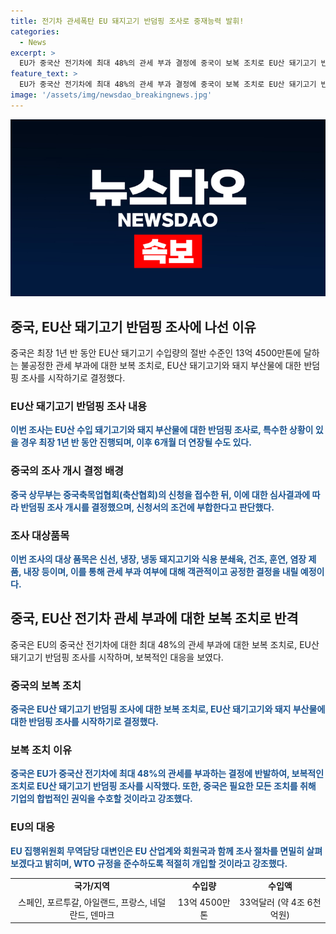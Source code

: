 ```yaml
---
title: 전기차 관세폭탄 EU 돼지고기 반덤핑 조사로 중재능력 발휘!
categories:
  - News
excerpt: >
  EU가 중국산 전기차에 최대 48%의 관세 부과 결정에 중국이 보복 조치로 EU산 돼기고기 반덤핑 조사를 시작. 조사는 최장 1년 반, 특수한 상황이면 6개월 더 연장 가능. 중국은 EU산 돼기고기 수입량의 절반을 차지. EU는 중국의 조치를 WTO 규정 준수 여부를 살피며 살펴볼 예정. EU는 중국산 전기차에도 보복 관세를 부과. 중국은 필요한 모든 조치를 취할 것이라고 밝혀 보복 조치 시사.
feature_text: >
  EU가 중국산 전기차에 최대 48%의 관세 부과 결정에 중국이 보복 조치로 EU산 돼기고기 반덤핑 조사를 시작. 조사는 최장 1년 반, 특수한 상황이면 6개월 더 연장 가능. 중국은 EU산 돼기고기 수입량의 절반을 차지. EU는 중국의 조치를 WTO 규정 준수 여부를 살피며 살펴볼 예정. EU는 중국산 전기차에도 보복 관세를 부과. 중국은 필요한 모든 조치를 취할 것이라고 밝혀 보복 조치 시사.
image: '/assets/img/newsdao_breakingnews.jpg'
---
```


<p><img src="/assets/img/newsdao_breakingnews.jpg" alt="implanttips 속보" /></p>

<h2 data-ke-size="size26">중국, EU산 돼기고기 반덤핑 조사에 나선 이유</h2>

<p data-ke-size="size16">중국은 최장 1년 반 동안 EU산 돼기고기 수입량의 절반 수준인 13억 4500만톤에 달하는 불공정한 관세 부과에 대한 보복 조치로, EU산 돼기고기와 돼지 부산물에 대한 반덤핑 조사를 시작하기로 결정했다.</p>

<h3>EU산 돼기고기 반덤핑 조사 내용</h3>

<p data-ke-size="size16"><b><span style="color: #1a5490;">이번 조사는 EU산 수입 돼기고기와 돼지 부산물에 대한 반덤핑 조사로, 특수한 상황이 있을 경우 최장 1년 반 동안 진행되며, 이후 6개월 더 연장될 수도 있다.</span></b></p>

<h3>중국의 조사 개시 결정 배경</h3>

<p data-ke-size="size16"><b><span style="color: #1a5490;">중국 상무부는 중국축목업협회(축산협회)의 신청을 접수한 뒤, 이에 대한 심사결과에 따라 반덤핑 조사 개시를 결정했으며, 신청서의 조건에 부합한다고 판단했다.</span></b></p>

<h3>조사 대상품목</h3>

<p data-ke-size="size16"><b><span style="color: #1a5490;">이번 조사의 대상 품목은 신선, 냉장, 냉동 돼지고기와 식용 분쇄육, 건조, 훈연, 염장 제품, 내장 등이며, 이를 통해 관세 부과 여부에 대해 객관적이고 공정한 결정을 내릴 예정이다.</span></b></p>

<h2 data-ke-size="size26">중국, EU산 전기차 관세 부과에 대한 보복 조치로 반격</h2>

<p data-ke-size="size16">중국은 EU의 중국산 전기차에 대한 최대 48%의 관세 부과에 대한 보복 조치로, EU산 돼기고기 반덤핑 조사를 시작하며, 보복적인 대응을 보였다.</p>

<h3>중국의 보복 조치</h3>

<p data-ke-size="size16"><b><span style="color: #1a5490;">중국은 EU산 돼기고기 반덤핑 조사에 대한 보복 조치로, EU산 돼기고기와 돼지 부산물에 대한 반덤핑 조사를 시작하기로 결정했다.</span></b></p>

<h3>보복 조치 이유</h3>

<p data-ke-size="size16"><b><span style="color: #1a5490;">중국은 EU가 중국산 전기차에 최대 48%의 관세를 부과하는 결정에 반발하여, 보복적인 조치로 EU산 돼기고기 반덤핑 조사를 시작했다. 또한, 중국은 필요한 모든 조치를 취해 기업의 합법적인 권익을 수호할 것이라고 강조했다.</span></b></p>

<h3>EU의 대응</h3>

<p data-ke-size="size16"><b><span style="color: #1a5490;">EU 집행위원회 무역담당 대변인은 EU 산업계와 회원국과 함께 조사 절차를 면밀히 살펴보겠다고 밝히며, WTO 규정을 준수하도록 적절히 개입할 것이라고 강조했다.</span></b></p>

<table style="width: 100%;">
<tbody>
<tr>
<td style="text-align: center; height: 17px;"><b>국가/지역</b></td>
<td style="text-align: center; height: 17px;"><b>수입량</b></td>
<td style="text-align: center; height: 17px;"><b>수입액</b></td>
</tr>
<tr>
<td style="text-align: center; height: 17px;">스페인, 포르투갈, 아일랜드, 프랑스, 네덜란드, 덴마크</td>
<td style="text-align: center; height: 17px;">13억 4500만톤</td>
<td style="text-align: center; height: 17px;">33억달러 (약 4조 6천억원)</td>
</tr>
</tbody>
</table>

<p data-ke-size="size16">&nbsp;</p>

<p data-ke-size="size16">&nbsp;</p>

